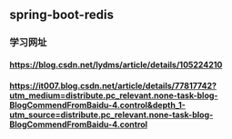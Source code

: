 ## spring-boot-redis
### 学习网址
#### https://blog.csdn.net/lydms/article/details/105224210

#### https://it007.blog.csdn.net/article/details/77817742?utm_medium=distribute.pc_relevant.none-task-blog-BlogCommendFromBaidu-4.control&depth_1-utm_source=distribute.pc_relevant.none-task-blog-BlogCommendFromBaidu-4.control
